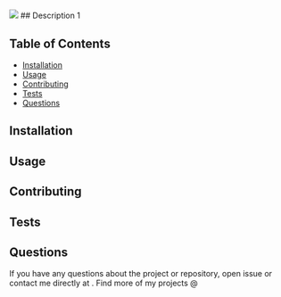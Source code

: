 
# 
<img src="https://img.shields.io/badge/License-MIT-blue.svg">
## Description
 1

## Table of Contents
- [Installation](#installation)
- [Usage](#usage)
- [Contributing](#contributing)
- [Tests](#tests)
- [Questions](#questions)
## Installation

## Usage
 
## Contributing
 
## Tests
 
## Questions
If you have any questions about the project or repository, open issue or contact me directly at <code></code>. Find more of my projects @ <code></code>
    